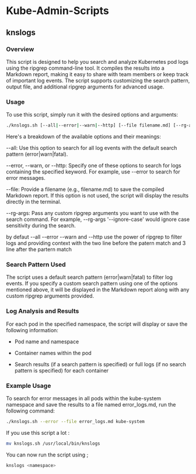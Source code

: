 # Kube-Admin-Scripts

## knslogs

### Overview

This script is designed to help you search and analyze Kubernetes pod logs using the ripgrep command-line tool. It compiles the results into a Markdown report, making it easy to share with team members or keep track of important log events. The script supports customizing the search pattern, output file, and additional ripgrep arguments for advanced usage.


### Usage

To use this script, simply run it with the desired options and arguments:


```bash
./knslogs.sh [--all|--error|--warn|--http] [--file filename.md] [--rg-args 'custom rg arguments'] <namespace>
```

Here's a breakdown of the available options and their meanings:



--all: Use this option to search for all log events with the default search pattern (error|warn|fatal).

--error, --warn, or --http: Specify one of these options to search for logs containing the specified keyword. For example, use --error to search for error messages.

--file: Provide a filename (e.g., filename.md) to save the compiled Markdown report. If this option is not used, the script will display the results directly in the terminal.

--rg-args: Pass any custom ripgrep arguments you want to use with the search command. For example, --rg-args '--ignore-case' would ignore case sensitivity during the search.

by defaut --all --error --warn and --http use the power of ripgrep to filter logs and providing context with the two line before the patern match and 3 line after the partern match

### Search Pattern Used

The script uses a default search pattern (error|warn|fatal) to filter log events. If you specify a custom search pattern using one of the options mentioned above, it will be displayed in the Markdown report along with any custom ripgrep arguments provided.


### Log Analysis and Results

For each pod in the specified namespace, the script will display or save the following information:

- Pod name and namespace

- Container names within the pod

- Search results (if a search pattern is specified) or full logs (if no search pattern is specified) for each container


### Example Usage

To search for error messages in all pods within the kube-system namespace and save the results to a file named error_logs.md, run the following command:


```bash
./knslogs.sh --error --file error_logs.md kube-system
```

If you use this script a lot :

```bash
mv knslogs.sh /usr/local/bin/knslogs
```

You can now run the script using ;
```bash
knslogs <namespace>
```
